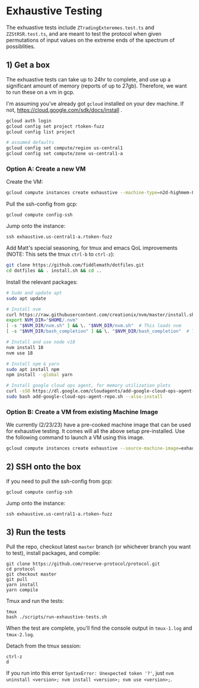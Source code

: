 # Exhaustive Testing
The exhuastive tests include `ZTradingExteremes.test.ts` and `ZZStRSR.test.ts`, and are meant to test the protocol when given permutations of input values on the extreme ends of the spectrum of possiblities.

## 1) Get a box
The exhuastive tests can take up to 24hr to complete, and use up a significant amount of memory (reports of up to 27gb).  Therefore, we want to run these on a vm in gcp.

I'm assuming you've already got `gcloud` installed on your dev machine. If not, https://cloud.google.com/sdk/docs/install .

```bash
gcloud auth login
gcloud config set project rtoken-fuzz
gcloud config list project

# assumed defaults
gcloud config set compute/region us-central1
gcloud config set compute/zone us-central1-a
```

### Option A: Create a new VM
Create the VM:

```bash
gcloud compute instances create exhaustive --machine-type=n2d-highmem-8 --image-family=ubuntu-2204-lts --image-project=ubuntu-os-cloud
```

Pull the ssh-config from gcp:
```
gcloud compute config-ssh
```

Jump onto the instance:
```
ssh exhaustive.us-central1-a.rtoken-fuzz
```

Add Matt's special seasoning, for tmux and emacs QoL improvements (NOTE: This sets the tmux `ctrl-b` to `ctrl-z`):

```bash
git clone https://github.com/fiddlemath/dotfiles.git
cd dotfiles && . install.sh && cd ..
```

Install the relevant packages:

```bash
# Sudo and update apt
sudo apt update

# Install nvm
curl https://raw.githubusercontent.com/creationix/nvm/master/install.sh | bash 
export NVM_DIR="$HOME/.nvm"
[ -s "$NVM_DIR/nvm.sh" ] && \. "$NVM_DIR/nvm.sh"  # This loads nvm
[ -s "$NVM_DIR/bash_completion" ] && \. "$NVM_DIR/bash_completion"  # This loads nvm bash_completion

# Install and use node v18
nvm install 18
nvm use 18

# Install npm & yarn
sudo apt install npm
npm install --global yarn

# Install google cloud ops agent, for memory utilization plots
curl -sSO https://dl.google.com/cloudagents/add-google-cloud-ops-agent-repo.sh
sudo bash add-google-cloud-ops-agent-repo.sh --also-install
```

### Option B: Create a VM from existing Machine Image
We currently (2/23/23) have a pre-cooked machine image that can be used for exhaustive testing.  It comes will all the above setup pre-installed.  Use the following command to launch a VM using this image.
```bash
gcloud compute instances create exhaustive --source-machine-image=exhaustive-box --zone=us-central1-a
```

## 2) SSH onto the box
If you need to pull the ssh-config from gcp:
```
gcloud compute config-ssh
```
Jump onto the instance:
```
ssh exhaustive.us-central1-a.rtoken-fuzz
```

## 3) Run the tests
Pull the repo, checkout latest `master` branch (or whichever branch you want to test), install packages, and compile:

```
git clone https://github.com/reserve-protocol/protocol.git
cd protocol
git checkout master
git pull
yarn install
yarn compile
```

Tmux and run the tests:
```
tmux
bash ./scripts/run-exhaustive-tests.sh
```

When the test are complete, you'll find the console output in `tmux-1.log` and `tmux-2.log`.

Detach from the tmux session:
```
ctrl-z
d
```

If you run into this error `SyntaxError: Unexpected token '?'`, just `nvm uninstall <version>; nvm install <version>; nvm use <version>;`.